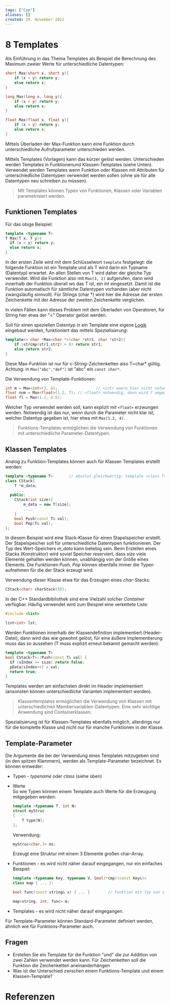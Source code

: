 ```yaml
---
tags: ["Cpp"]
aliases: []
created: 29. November 2022
---
```


# 8 Templates

Als Einführung in das Thema Templates als Beispiel die Berechnung des Maximum zweier Werte für unterschiedliche Datentypen:

```cpp
short Max(short x, short y){
	if (x < y) return y;
	else return x;
}

long Max(long x, long y){
	if (x < y) return y;
	else return x;
}

float Max(float x, float y){
	if (x < y) return y;
	else return x;
} 
```

Mittels Überladen der Max-Funktion kann eine Funktion durch unterschiedliche Aufrufparameter unterschieden werden. 

Mittels Templates (Vorlagen) kann das kürzer gelöst werden. Unterschieden werden Templates in Funktionenund Klassen-Templates (siehe Unten). Verwendet werden Templates wenn Funktion oder Klassen mit Attributen für unterschiedliche Datentypen verwendet werden sollen (ohne sie für alle Datentypen neu schreiben zu müssen).

> Mit Templates können Typen von Funktionen, Klassen oder Variablen parametrisiert werden.

## Funktionen Templates

Für das obige Beispiel:

```cpp
template <typename T>
T Max(T x, T y){
  if (x < y) return y;
  else return x;
}
```

In der ersten Zeile wird mit dem Schlüsselwort `template` festgelegt: die folgende Funktion ist ein Template und als T wird darin ein Typname (Datentyp) erwartet. An allen Stellen von T wird daher der gleiche Typ verwendet. Wird die Funktion also mit `Max(3, 2)` aufgerufen, dann wird innerhalb der Funktion überall wo das *T* ist, ein *int* eingesetzt. Damit ist die Funktion automatisch für sämtliche Datentypen vorhanden (aber nicht zwangsläufig sinnvoll). Für Strings (char *) wird hier die Adresse der ersten Zeichenkette mit der Adresse der zweiten Zeichenkette verglichen.

In vielen Fällen kann dieses Problem mit dem Überladen von Operatoren, für String hier etwa der "<" Operator gelöst werden.

Soll für einen speziellen Datentyp in ein Template eine eigene [Logik](../../Mathematik/Aussagenlogik.md) eingebaut werden, funktioniert das mittels *Spezialisierung*:

```cpp
template<> char *Max<char *>(char *str1, char *str2){
    if (strcmp(str1,str2) > 0) return str1;
    else return str2;
}
```

Diese Max-Funktion ist nur für c-String-Zeichenketten also T=char* gültig. Achtung: in `Max("abc","def")` ist "abc" ein `const char*`.

Die Verwendung von Template-Funktionen:

```cpp
int m = Max<int>(3, 4);					// <int> waere hier nicht notwendig
float num = Max<float>(1.2, 7);	// <float> notwendig, dann wird 7 umgewandelt
float fl = Max(1.2, 4.5);
```

Welcher Typ verwendet werden soll, kann explizit mit `<float>` erzwungen werden. Notwendig ist das nur, wenn durch die Parameter nicht klar ist, welcher Datentyp gegeben ist, hier etwa mit `Max(1.2, 4)`.

> Funktions-Templates ermöglichen die Verwendung von Funktionen mit unterschiedliche Parameter-Datentypen.

## Klassen Templates

Analog zu Funktion-Templates können auch für Klassen Templates erstellt werden:

```cpp
template <typename T> 		// absolut gleichwertig: template <class T>
class CStack{
    T *m_data;
    ....
  public:
    CStack(int size){
        m_data = new T[size];
        ....
    }
    bool Push(const T& val);
    bool Pop(T& val);
};
```

In diesem Beispiel wird eine Stack-Klasse für einen Stapelspeicher erstellt. Der Stapelspeicher soll für unterschiedliche Datentypen funktionieren. Der Typ des Wert-Speichers *m_data* kann beliebig sein. Beim Erstellen eines Stacks (Konstruktor) wird soviel Speicher reserviert, dass *size* viele Elemente gehalten werden können, unabhängig von der Größe eines Elements. Die Funktionen *Push*, *Pop* können ebenfalls immer die Typen aufnehmen für die der Stack erzeugt wird.

Verwendung dieser Klasse etwa für das Erzeugen eines *char*-Stacks:

```cpp
CStack<char> charStack(50);
```

In der C++ Standardbibliothek sind eine Vielzahl solcher *Container* verfügbar. Häufig verwendet wird zum Beispiel eine verkettete Liste:

```cpp
#include <list>

list<int> lst;
```

Werden Funktionen innerhalb der Klassendefinition implementiert (Header-Datei), dann wird das wie gewohnt gelöst, für eine äußere Implementierung muss das so aussehen (T muss explizit erneut bekannt gemacht werden):

```cpp
template <typename T>
bool CStack<T>::Push(const T& val) {
  if (sIndex >= size) return false;
  pData[sIndex++] = val;
  return true;
}
```

Templates werden am einfachsten direkt im Header implementiert (ansonsten können unterschiedliche Varianten implementiert werden).

> Klassentemplates ermöglichen die Verwendung von Klassen mit unterschiedlichen Membervariablen-Datentypen. Eine sehr wichtige Anwendung sind Containerklassen.

Spezialisierung ist für Klassen-Templates ebenfalls möglich, allerdings nur für die komplette Klasse und nicht nur für manche Funktionen in der Klasse.

## Template-Parameter

Die Argumente die bei der Verwendung eines Templates mitzugeben sind (in den spitzen Klammern), werden als Template-Parameter bezeichnet. Es können entweder:

- Typen - *typename* oder *class* (siehe oben)

- Werte  
  So wie Typen können einem Template auch Werte für die Erzeugung mitgegeben werden:

  ```cpp
  template <typename T, int N>
  struct myStruc
  {
      T type[N];
  };
  ```

  Verwendung:

  ```cpp
  myStruc<char,3> ms;
  ```

  Erzeugt eine Struktur mit einem 3 Elemente großen char-Array.

- Funktionen - es wird nicht näher darauf eingegangen, nur ein einfaches Beispiel:

  ```cpp
  template <typename Key, typename V, bool(*cmp)(const Key&)>
  class map { ... };
  
  bool func(const string& x) { ... }		// Funktion mit Typ von cmp
  
  map<string, int, func> m;
  ```

- Templates - es wird nicht näher darauf eingegangen.

Für Template-Parameter können Standard-Parameter definiert werden, ähnlich wie für Funktions-Parameter auch.

## Fragen

- Erstellen Sie ein Template für die Funktion "und" die zur Addition von zwei Zahlen verwendet werden kann. Für Zeichenketten soll die Funktion die Zeichenketten aneinanderhängen
- Was ist der Unterschied zwischen einem Funktions-Template und einem Klassen-Template?

# Referenzen